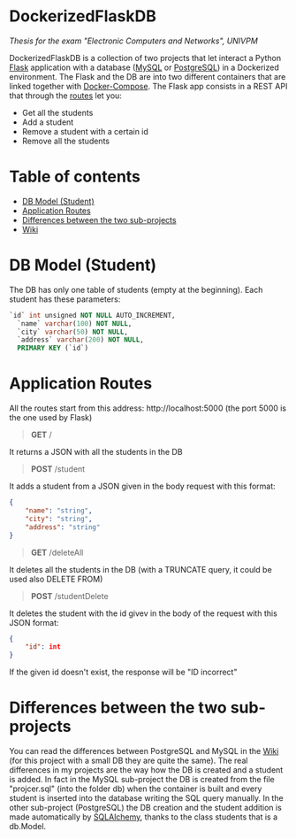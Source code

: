 # DockerizedFlaskDB

*Thesis for the exam "Electronic Computers and Networks", UNIVPM*

DockerizedFlaskDB is a collection of two projects that let interact a Python [Flask](https://flask.palletsprojects.com/en/2.0.x/) application with a database ([MySQL](https://www.mysql.com/) or [PostgreSQL](https://www.postgresql.org/)) in a Dockerized environment. The Flask and the DB are into two different containers that are linked together with [Docker-Compose](https://docs.docker.com/compose/). The Flask app consists in a REST API that through the [routes](#application-routes) let you:

- Get all the students
- Add a student
- Remove a student with a certain id
- Remove all the students


# Table of contents

- [DB Model (Student)](#db-model-(student))
- [Application Routes](#application-routes)
- [Differences between the two sub-projects](#)
- [Wiki](https://github.com/alexpaulofficial/dockerizedFlaskDB/wiki)

# DB Model (Student)

The DB has only one table of students (empty at the beginning). Each student has these parameters:

```sql
`id` int unsigned NOT NULL AUTO_INCREMENT,
  `name` varchar(100) NOT NULL,
  `city` varchar(50) NOT NULL,
  `address` varchar(200) NOT NULL,
  PRIMARY KEY (`id`)
```

# Application Routes
All the routes start from this address:  http://localhost:5000 (the port 5000 is the one used by Flask)

> **GET** /

It returns a JSON with all the students in the DB

> **POST** /student

It adds a student from a JSON given in the body request with this format:

```json
{
    "name": "string",
    "city": "string",
    "address": "string"
}
```

> **GET**  /deleteAll

It deletes all the students in the DB (with a TRUNCATE query, it could be used also DELETE FROM)

> **POST** /studentDelete

It deletes the student with the id givev in the body of the request with this JSON format:

```json
{
    "id": int
}
```
If the given id doesn't exist, the response will be "ID incorrect"

# Differences between the two sub-projects

You can read the differences between PostgreSQL and MySQL in the [Wiki](https://github.com/alexpaulofficial/dockerizedFlaskDB/wiki/MySQL-vs-PostgreSQL) (for this project with a small DB they are quite the same). The real differences in my projects are the way how the DB is created and a student is added. In fact in the MySQL sub-project the DB is created from the file "projcer.sql" (into the folder db) when the container is built and every student is inserted into the database writing the SQL query manually. In the other sub-project (PostgreSQL) the DB creation and the student addition is made automatically by [SQLAlchemy](https://www.sqlalchemy.org/), thanks to the class students that is a db.Model.
